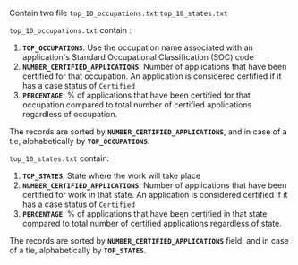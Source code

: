 Contain two file `top_10_occupations.txt`  `top_10_states.txt`


 `top_10_occupations.txt`  contain :
1. __`TOP_OCCUPATIONS`__: Use the occupation name associated with an application's Standard Occupational Classification (SOC) code
2. __`NUMBER_CERTIFIED_APPLICATIONS`__: Number of applications that have been certified for that occupation. An application is considered certified if it has a case status of `Certified`
3. __`PERCENTAGE`__: % of applications that have been certified for that occupation compared to total number of certified applications regardless of occupation. 

The records are sorted by __`NUMBER_CERTIFIED_APPLICATIONS`__, and in case of a tie, alphabetically by __`TOP_OCCUPATIONS`__.

`top_10_states.txt`  contain:
1. __`TOP_STATES`__: State where the work will take place
2. __`NUMBER_CERTIFIED_APPLICATIONS`__: Number of applications that have been certified for work in that state. An application is considered certified if it has a case status of `Certified`
3. __`PERCENTAGE`__: % of applications that have been certified in that state compared to total number of certified applications regardless of state.

The records are sorted by __`NUMBER_CERTIFIED_APPLICATIONS`__ field, and in case of a tie, alphabetically by __`TOP_STATES`__. 

